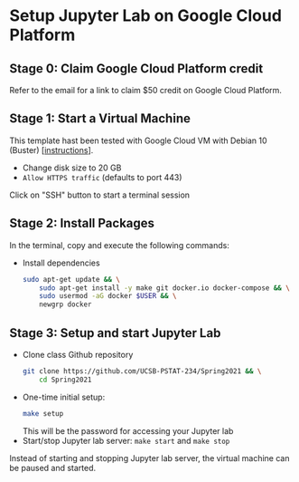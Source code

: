 # Setup Jupyter Lab on Google Cloud Platform

## Stage 0: Claim Google Cloud Platform credit

Refer to the email for a link to claim $50 credit on Google Cloud Platform.

## Stage 1: Start a Virtual Machine

This template hast been tested with Google Cloud VM with Debian 10 (Buster) [[instructions](https://cloud.google.com/compute/docs/quickstart-linux)].
* Change disk size to 20 GB
* `Allow HTTPS traffic` (defaults to port 443) 

Click on "SSH" button to start a terminal session

## Stage 2: Install Packages

In the terminal, copy and execute the following commands:

* Install dependencies  
    ```bash
    sudo apt-get update && \
        sudo apt-get install -y make git docker.io docker-compose && \
        sudo usermod -aG docker $USER && \
        newgrp docker
    ```
## Stage 3: Setup and start Jupyter Lab

* Clone class Github repository
    ```bash
    git clone https://github.com/UCSB-PSTAT-234/Spring2021 && \
        cd Spring2021
    ```
* One-time initial setup:  
    ```bash  
    make setup
    ```
    This will be the password for accessing your Jupyter lab
* Start/stop Jupyter lab server:
    `make start` and `make stop`

Instead of starting and stopping Jupyter lab server, the virtual machine can be paused and started.
